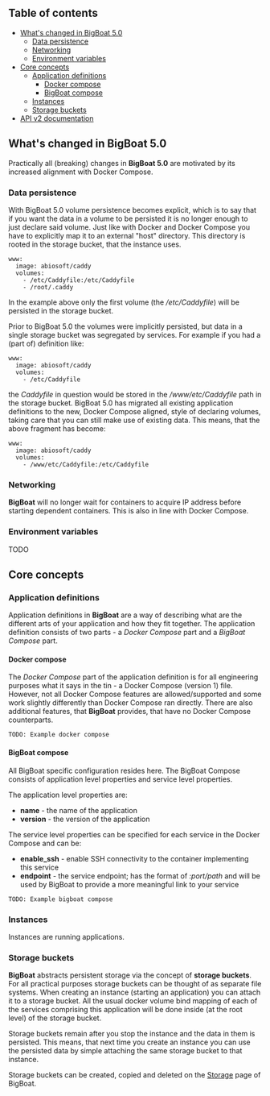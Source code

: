 ## Table of contents
  - [What's changed in BigBoat 5.0](#whats-changed-in-bigboat-50)
    - [Data persistence](#data-persistence)
    - [Networking](#networking)
    - [Environment variables](#environment-variables)
  - [Core concepts](#core-concepts)
    - [Application definitions](#application-definitions)
      - [Docker compose](#docker-compose)
      - [BigBoat compose](#bigboat-compose)
    - [Instances](#instances)
    - [Storage buckets](#storage-buckets)
  - [<a href="/docs/api/v2" target="_blank">API v2 documentation</a>](#api)

## What's changed in BigBoat 5.0
Practically all (breaking) changes in **BigBoat 5.0** are motivated by its increased alignment with Docker Compose.
### Data persistence
With BigBoat 5.0 volume persistence becomes explicit, which is to say that if you want the data in a volume to be persisted it is no longer enough to just declare said volume. Just like with Docker and Docker Compose you have to explicitly map it to an external "host" directory. This directory is rooted in the storage bucket, that the instance uses.
```
www:
  image: abiosoft/caddy
  volumes:
    - /etc/Caddyfile:/etc/Caddyfile
    - /root/.caddy
```
In the example above only the first volume (the */etc/Caddyfile*) will be persisted in the storage bucket.

Prior to BigBoat 5.0 the volumes were implicitly persisted, but data in a single storage bucket was segregated by services. For example if you had a (part of) definition like:
```
www:
  image: abiosoft/caddy
  volumes:
    - /etc/Caddyfile
```
the *Caddyfile* in question would be stored in the */www/etc/Caddyfile* path in the storage bucket. BigBoat 5.0 has migrated all existing application definitions to the new, Docker Compose aligned, style of declaring volumes, taking care that you can still make use of existing data. This means, that the above fragment has become:
```
www:
  image: abiosoft/caddy
  volumes:
    - /www/etc/Caddyfile:/etc/Caddyfile
```

### Networking
**BigBoat** will no longer wait for containers to acquire IP address before starting dependent containers. This is also in line with Docker Compose.

### Environment variables
TODO

## Core concepts

### Application definitions
Application definitions in **BigBoat** are a way of describing what are the different arts of your application and how they fit together. The application definition consists of two parts - a *Docker Compose* part and a *BigBoat Compose* part.

#### Docker compose
The *Docker Compose* part of the application definition is for all engineering purposes what it says in the tin - a Docker Compose (version 1) file. However, not all Docker Compose features are allowed/supported and some work slightly differently than Docker Compose ran directly. There are also additional features, that **BigBoat** provides, that have no Docker Compose counterparts.

```
TODO: Example docker compose
```

#### BigBoat compose
All BigBoat specific configuration resides here. The BigBoat Compose consists of application level properties and service level properties.

The application level properties are:

  - **name** - the name of the application
  - **version** - the version of the application

The service level properties can be specified for each service in the Docker Compose and can be:

  - **enable_ssh** - enable SSH connectivity to the container implementing this service
  - **endpoint** - the service endpoint; has the format of *:port/path* and will be used by BigBoat to provide a more meaningful link to your service

```
TODO: Example bigboat compose
```

### Instances
Instances are running applications.

### Storage buckets
**BigBoat** abstracts persistent storage via the concept of **storage buckets**. For all practical purposes storage buckets can be thought of as separate file systems. When creating an instance (starting an application) you can attach it to a storage bucket. All the usual docker volume bind mapping of each of the services comprising this application will be done inside (at the root level) of the storage bucket.

Storage buckets remain after you stop the instance and the data in them is persisted. This means, that next time you create an instance you can use the persisted data by simple attaching the same storage bucket to that instance.

Storage buckets can be created, copied and deleted on the [Storage](/storage) page of BigBoat.
